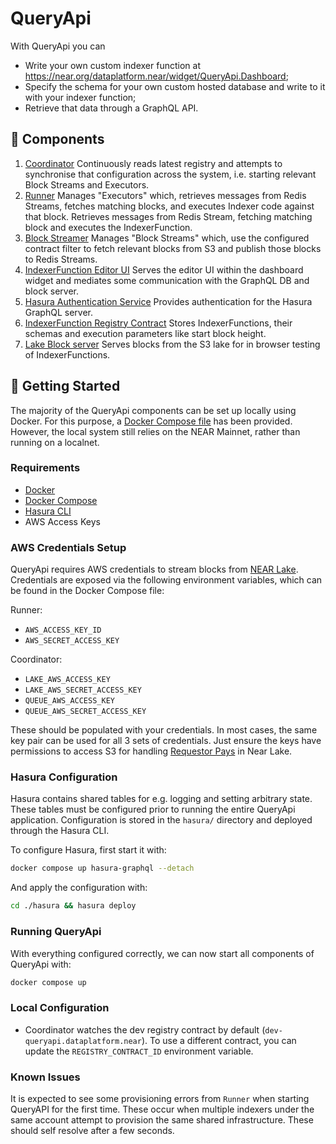 # QueryApi

With QueryApi you can
* Write your own custom indexer function at https://near.org/dataplatform.near/widget/QueryApi.Dashboard;
* Specify the schema for your own custom hosted database and write to it with your indexer function;
* Retrieve that data through a GraphQL API.

## 🧩 Components
1. [Coordinator](./coordinator)
   Continuously reads latest registry and attempts to synchronise that configuration across the system, i.e. starting relevant Block Streams and Executors.
1. [Runner](./runner)
   Manages "Executors" which, retrieves messages from Redis Streams, fetches matching blocks, and executes Indexer code against that block. 
   Retrieves messages from Redis Stream, fetching matching block and executes the IndexerFunction.
1. [Block Streamer](./block-streamer)
   Manages "Block Streams" which, use the configured contract filter to fetch relevant blocks from S3 and publish those blocks to Redis Streams.
1. [IndexerFunction Editor UI](./frontend)
   Serves the editor UI within the dashboard widget and mediates some communication with the GraphQL DB and block server.
1. [Hasura Authentication Service](./hasura-authentication-service)
   Provides authentication for the Hasura GraphQL server.
1. [IndexerFunction Registry Contract](./registry)
   Stores IndexerFunctions, their schemas and execution parameters like start block height.
1. [Lake Block server](./block-server)
   Serves blocks from the S3 lake for in browser testing of IndexerFunctions.

## 🚀 Getting Started

The majority of the QueryApi components can be set up locally using Docker. For this purpose, a [Docker Compose file](./docker-compose.yml) has been provided. However, the local system still relies on the NEAR Mainnet, rather than running on a localnet.

### Requirements
- [Docker](https://docs.docker.com/engine/install/)
- [Docker Compose](https://docs.docker.com/compose/install/)
- [Hasura CLI](https://hasura.io/docs/latest/hasura-cli/install-hasura-cli/)
- AWS Access Keys

### AWS Credentials Setup
QueryApi requires AWS credentials to stream blocks from [NEAR Lake](https://github.com/near/near-lake-indexer). Credentials are exposed via the following environment variables, which can be found in the Docker Compose file:

Runner:
- `AWS_ACCESS_KEY_ID`
- `AWS_SECRET_ACCESS_KEY`

Coordinator:
- `LAKE_AWS_ACCESS_KEY`
- `LAKE_AWS_SECRET_ACCESS_KEY`
- `QUEUE_AWS_ACCESS_KEY`
- `QUEUE_AWS_SECRET_ACCESS_KEY`

These should be populated with your credentials. In most cases, the same key pair can be used for all 3 sets of credentials. Just ensure the keys have permissions to access S3 for handling [Requestor Pays](https://docs.aws.amazon.com/AmazonS3/latest/userguide/RequesterPaysBuckets.html) in Near Lake. 

### Hasura Configuration
Hasura contains shared tables for e.g. logging and setting arbitrary state. These tables must be configured prior to running the entire QueryApi application. Configuration is stored in the `hasura/` directory and deployed through the Hasura CLI.

To configure Hasura, first start it with:
```sh
docker compose up hasura-graphql --detach
```

And apply the configuration with:
```sh
cd ./hasura && hasura deploy
```

### Running QueryApi
With everything configured correctly, we can now start all components of QueryApi with:
```sh
docker compose up
```

### Local Configuration
- Coordinator watches the dev registry contract by default (`dev-queryapi.dataplatform.near`). To use a different contract, you can update the `REGISTRY_CONTRACT_ID` environment variable.

### Known Issues

It is expected to see some provisioning errors from `Runner` when starting QueryAPI for the first time. These occur when multiple indexers under the same account attempt to provision the same shared infrastructure. These should self resolve after a few seconds.
